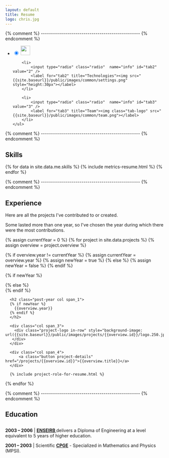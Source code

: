 ```yaml
---
layout: default
title: Resume
logo: chris.jpg
---
```


{% comment %} ------------------------------------------------- {% endcomment %}

<div class="highlight resume-tools">
     <ul class="tabs">
        <li>
            <input type="radio" class="radio"  name="info" id="tab1" value="1" checked />
            <label for="tab1" title="Roles/dates"><img src="{{site.baseurl}}/public/images/common/me.png" style="height:30px"></label>
        </li>

        <li>
            <input type="radio" class="radio"  name="info" id="tab2" value="2" />
            <label for="tab2" title="Technologies"><img src="{{site.baseurl}}/public/images/common/settings.png" style="height:30px"></label>
        </li>

        <li>
            <input type="radio" class="radio"  name="info" id="tab3" value="3" />
            <label for="tab3" title="Team"><img class="tab-logo" src="{{site.baseurl}}/public/images/common/team.png"></label>
        </li>
    </ul>
</div>

{% comment %} ------------------------------------------------- {% endcomment %}

<div class="bundle row gutters fadeInDown animated">
<h2>Skills</h2>
{% for data in site.data.me.skills %}
  {% include metrics-resume.html %}
{% endfor %}
</div>

{% comment %} ------------------------------------------------- {% endcomment %}

<section class="archive">

<div class="bundle row gutters fadeInDown animated">
<h2>Experience</h2>

<p>
Here are all the projects I've contributed to or created.
</p>
<p>
Some lasted more than one year, so I've chosen the year during which there were the most contributions.
</p>
</div>

{% assign currentYear = 0 %}
{% for project in site.data.projects %}
{% assign overview = project.overview %}

{% if overview.year != currentYear %}
  {% assign currentYear = overview.year %}
  {% assign newYear = true %}
{% else %}
  {% assign newYear = false %}
{% endif %}

{% if newYear %}
<div class="bundle row gutters fadeInDown animated">
{% else %}
<div class="bundle-content row gutters fadeInDown animated">
{% endif %}

  <div class="project row span_12">

      <h2 class="post-year col span_1">
      {% if newYear %}
        {{overview.year}}
      {% endif %}
      </h2>

      <div class="col span_3">
        <div class="project-logo in-row" style="background-image: url({{site.baseurl}}/public/images/projects/{{overview.id}}/logo.250.jpg);">
       </div>
      </div>

      <div class="col span_4">
          <a class="button project-details" href="/projects/{{overview.id}}">{{overview.title}}</a>
      </div>

      {% include project-role-for-resume.html %}

  </div>
</div>

{% endfor %}

{% comment %} ------------------------------------------------- {% endcomment %}


<div class="bundle row gutters fadeInDown animated">
<h2>Education</h2>
<h2 class="post-year col span_1">
</h2>

<p>
<b>2003 – 2006</b>  | <a href="http://www.enseirb-matmeca.fr/"> <b>ENSEIRB </b></a> delivers a Diploma of Engineering at a level equivalent to 5 years of higher education.
</p>

<p>
<b>2001 – 2003</b>  | Scientific <a href="http://en.wikipedia.org/wiki/Classe_pr%C3%A9paratoire_aux_grandes_%C3%A9coles"> <b>CPGE</b></a> - Specialized in Mathematics and Physics (MPSI).
</p>

</div>


</section>
